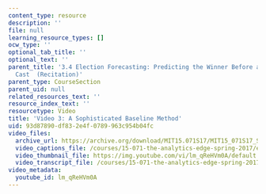 ```yaml
---
content_type: resource
description: ''
file: null
learning_resource_types: []
ocw_type: ''
optional_tab_title: ''
optional_text: ''
parent_title: '3.4 Election Forecasting: Predicting the Winner Before any Votes are
  Cast  (Recitation)'
parent_type: CourseSection
parent_uid: null
related_resources_text: ''
resource_index_text: ''
resourcetype: Video
title: 'Video 3: A Sophisticated Baseline Method'
uid: 93d87890-df83-2e4f-0789-963c954b04fc
video_files:
  archive_url: https://archive.org/download/MIT15.071S17/MIT15_071S17_Session_3.4.04_300k.mp4
  video_captions_file: /courses/15-071-the-analytics-edge-spring-2017/ec9decffafec552c875aa0546e247963_lm_qReHVm0A.vtt
  video_thumbnail_file: https://img.youtube.com/vi/lm_qReHVm0A/default.jpg
  video_transcript_file: /courses/15-071-the-analytics-edge-spring-2017/5d4d718838026357c6beab68bb58c2dd_lm_qReHVm0A.pdf
video_metadata:
  youtube_id: lm_qReHVm0A
---
```

